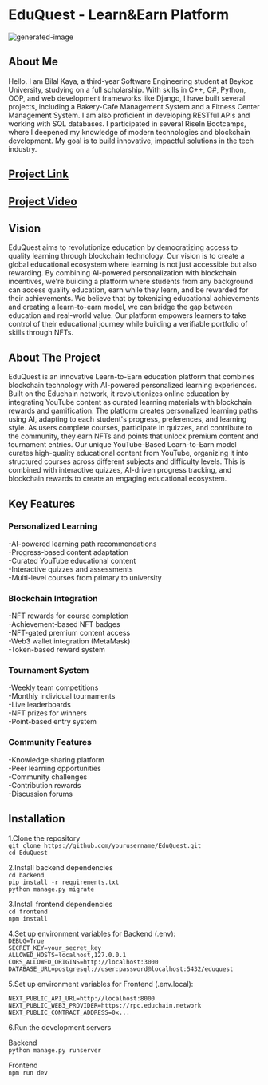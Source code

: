 # EduQuest - Learn&Earn Platform

![generated-image](https://indigo-charming-bobcat-816.mypinata.cloud/ipfs/bafybeig4ph2a3cgh37ox2nlykocuhqsbn52aayp2oly4uc2wdzbl5t3q3e)

## About Me
Hello. I am Bilal Kaya, a third-year Software Engineering student at Beykoz University, studying on a full scholarship. With skills in C++, C#, Python, OOP, and web development frameworks like Django, I have built several projects, including a Bakery-Cafe Management System and a Fitness Center Management System. I am also proficient in developing RESTful APIs and working with SQL databases. I participated in several RiseIn  Bootcamps, where I deepened my knowledge of modern technologies and blockchain development. My goal is to build innovative, impactful solutions in the tech industry.

## [Project Link](https://edu-quest-seven.vercel.app)
## [Project Video](https://www.youtube.com/watch?v=6NcDQXKno4k)

## Vision
EduQuest aims to revolutionize education by democratizing access to quality learning through blockchain technology. Our vision is to create a global educational ecosystem where learning is not just accessible but also rewarding. By combining AI-powered personalization with blockchain incentives, we're building a platform where students from any background can access quality education, earn while they learn, and be rewarded for their achievements.
We believe that by tokenizing educational achievements and creating a learn-to-earn model, we can bridge the gap between education and real-world value. Our platform empowers learners to take control of their educational journey while building a verifiable portfolio of skills through NFTs.

## About The Project
EduQuest is an innovative Learn-to-Earn education platform that combines blockchain technology with AI-powered personalized learning experiences. Built on the Educhain network, it revolutionizes online education by integrating YouTube content as curated learning materials with blockchain rewards and gamification.
The platform creates personalized learning paths using AI, adapting to each student's progress, preferences, and learning style. As users complete courses, participate in quizzes, and contribute to the community, they earn NFTs and points that unlock premium content and tournament entries.
Our unique YouTube-Based Learn-to-Earn model curates high-quality educational content from YouTube, organizing it into structured courses across different subjects and difficulty levels. This is combined with interactive quizzes, AI-driven progress tracking, and blockchain rewards to create an engaging educational ecosystem.

## Key Features

### Personalized Learning
-AI-powered learning path recommendations <br/>
-Progress-based content adaptation <br/>
-Curated YouTube educational content <br/>
-Interactive quizzes and assessments <br/>
-Multi-level courses from primary to university <br/>

### Blockchain Integration
-NFT rewards for course completion <br/>
-Achievement-based NFT badges <br/>
-NFT-gated premium content access <br/>
-Web3 wallet integration (MetaMask) <br/>
-Token-based reward system <br/>

### Tournament System
-Weekly team competitions <br/>
-Monthly individual tournaments <br/>
-Live leaderboards <br/>
-NFT prizes for winners <br/>
-Point-based entry system <br/>

### Community Features
-Knowledge sharing platform <br/>
-Peer learning opportunities <br/>
-Community challenges <br/>
-Contribution rewards <br/>
-Discussion forums <br/>

## Installation

1.Clone the repository <br/>
`git clone https://github.com/yourusername/EduQuest.git` <br/>
`cd EduQuest` <br/>

2.Install backend dependencies<br/>
`cd backend`<br/>
`pip install -r requirements.txt`<br/>
`python manage.py migrate`<br/>

3.Install frontend dependencies<br/>
`cd frontend`<br/>
`npm install`<br/>

4.Set up environment variables for Backend (.env):<br/>
`DEBUG=True` <br/>
`SECRET_KEY=your_secret_key` <br/>
`ALLOWED_HOSTS=localhost,127.0.0.1` <br/>
`CORS_ALLOWED_ORIGINS=http://localhost:3000`  <br/>
`DATABASE_URL=postgresql://user:password@localhost:5432/eduquest` <br/>

5.Set up environment variables for Frontend (.env.local): <br/>

`NEXT_PUBLIC_API_URL=http://localhost:8000` <br/>
`NEXT_PUBLIC_WEB3_PROVIDER=https://rpc.educhain.network` <br/>
`NEXT_PUBLIC_CONTRACT_ADDRESS=0x...` <br/>

6.Run the development servers <br/>

Backend <br/>
`python manage.py runserver` <br/>

Frontend <br/>
`npm run dev` <br/>
